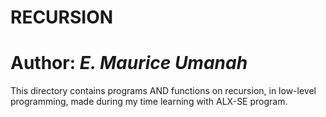 # **RECURSION**
# Author: ***E. Maurice Umanah***
This directory contains programs AND functions on recursion, in low-level programming, made during my time learning with ALX-SE program.
